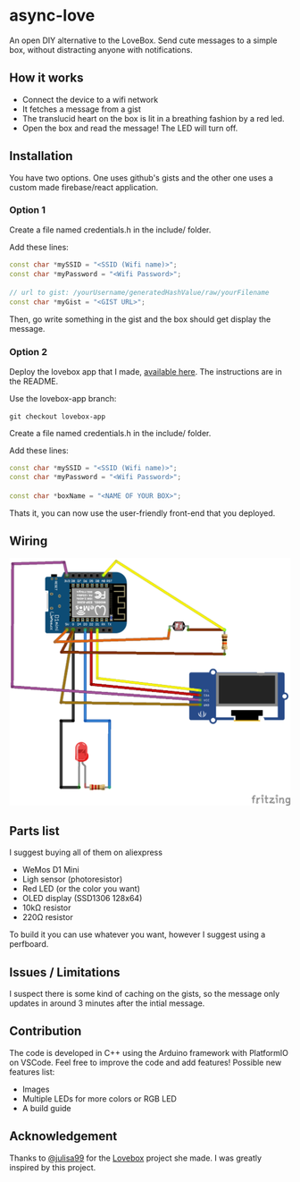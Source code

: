 # async-love

An open DIY alternative to the LoveBox.
Send cute messages to a simple box, without distracting anyone with notifications.

## How it works

- Connect the device to a wifi network
- It fetches a message from a gist
- The translucid heart on the box is lit in a breathing fashion by a red led.
- Open the box and read the message! The LED will turn off.

## Installation

You have two options. One uses github's gists and the other one uses a custom made firebase/react application.

### Option 1

Create a file named credentials.h in the include/ folder.

Add these lines:
```cpp
const char *mySSID = "<SSID (Wifi name)>";
const char *myPassword = "<Wifi Password>";

// url to gist: /yourUsername/generatedHashValue/raw/yourFilename
const char *myGist = "<GIST URL>";
```
Then, go write something in the gist and the box should get display the message.

### Option 2

Deploy the lovebox app that I made, [available here](https://github.com/hainsdominic/lovebox-app/). The instructions are in the README.

Use the lovebox-app branch:

`git checkout lovebox-app`

Create a file named credentials.h in the include/ folder.

Add these lines:
```cpp
const char *mySSID = "<SSID (Wifi name)>";
const char *myPassword = "<Wifi Password>";

const char *boxName = "<NAME OF YOUR BOX>";
```

Thats it, you can now use the user-friendly front-end that you deployed.

## Wiring

![wiring diagram](https://github.com/hainsdominic/async-love/blob/master/docs/images/wiring.png)

## Parts list

I suggest buying all of them on aliexpress
- WeMos D1 Mini
- Ligh sensor (photoresistor)
- Red LED (or the color you want)
- OLED display (SSD1306 128x64)
- 10kΩ resistor
- 220Ω resistor

To build it you can use whatever you want, however I suggest using a perfboard.

## Issues / Limitations

I suspect there is some kind of caching on the gists, so the message only updates in around 3 minutes after the intial message.

## Contribution

The code is developed in C++ using the Arduino framework with PlatformIO on VSCode. Feel free to improve the code and add features!
Possible new features list:
- Images
- Multiple LEDs for more colors or RGB LED
- A build guide

## Acknowledgement
Thanks to [@julisa99](https://github.com/julisa99) for the [Lovebox](https://github.com/julisa99/Lovebox) project she made. I was greatly inspired by this project.
